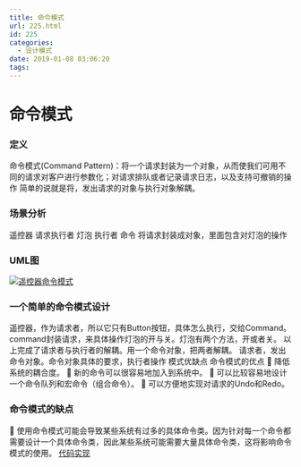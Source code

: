 ```yaml
---
title: 命令模式
url: 225.html
id: 225
categories:
  - 设计模式
date: 2019-01-08 03:06:20
tags:
---
```


命令模式
====

### 定义

命令模式(Command Pattern)：将一个请求封装为一个对象，从而使我们可用不同的请求对客户进行参数化；对请求排队或者记录请求日志，以及支持可撤销的操作 简单的说就是将，发出请求的对象与执行对象解耦。

### 场景分析

遥控器 请求执行者 灯泡 执行者 命令 将请求封装成对象，里面包含对灯泡的操作

### UML图

[![遥控器命令模式](https://i.loli.net/2019/01/08/5c347ed2cd7af.png "遥控器命令模式")](https://i.loli.net/2019/01/08/5c347ed2cd7af.png "遥控器命令模式")

### 一个简单的命令模式设计

遥控器，作为请求者，所以它只有Button按钮，具体怎么执行，交给Command。command封装请求，来具体操作灯泡的开与关。灯泡有两个方法，开或者关。 以上完成了请求者与执行者的解耦。用一个命令对象，把两者解耦。 请求者，发出命令对象。命令对象具体的要求，执行者操作 模式优缺点 命令模式的优点  降低系统的耦合度。  新的命令可以很容易地加入到系统中。  可以比较容易地设计一个命令队列和宏命令（组合命令）。  可以方便地实现对请求的Undo和Redo。

### 命令模式的缺点

 使用命令模式可能会导致某些系统有过多的具体命令类。因为针对每一个命令都需要设计一个具体命令类，因此某些系统可能需要大量具体命令类，这将影响命令模式的使用。 [代码实现](https://github.com/liaohengrui/DesignPattern/tree/master/src/command_mode "代码实现")